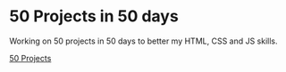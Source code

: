 # 50 Projects in 50 days

Working on 50 projects in 50 days to better my HTML, CSS and JS skills.

[50 Projects](https://50-projects.netlify.app/)
